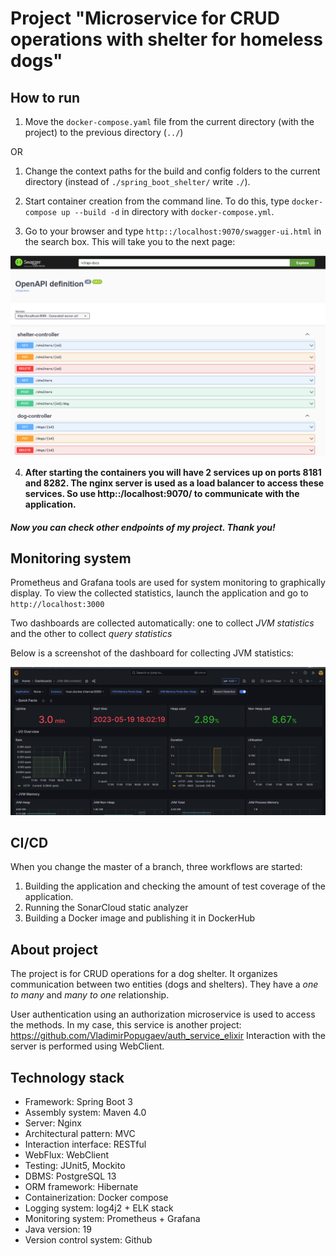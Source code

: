# Project "Microservice for CRUD operations with shelter for homeless dogs"

## How to run

1. Move the `docker-compose.yaml` file from the current directory (with the project) to 
the previous directory (`../`)

OR

1. Change the context paths for the build and config folders to the current directory 
(instead of `./spring_boot_shelter/` write `./`).

2. Start container creation from the command line. To do this, type ```docker-compose up --build -d``` 
in directory with `docker-compose.yml`.

3. Go to your browser and type `http::/localhost:9070/swagger-ui.html` in the search box. 
This will take you to the next page:

![img_1.png](img_1.png)

4. **After starting the containers you will have 2 services up on ports 8181 and 8282. 
The nginx server is used as a load balancer to access these services. 
So use http::/localhost:9070/ to communicate with the application.**

##### Now you can check other endpoints of my project. Thank you!

## Monitoring system

Prometheus and Grafana tools are used for system monitoring to graphically display.
To view the collected statistics, launch the application and go to `http://localhost:3000`

Two dashboards are collected automatically: one to collect *JVM statistics* and the other 
to collect *query statistics*

Below is a screenshot of the dashboard for collecting JVM statistics:

![grafana.png](grafana.png)

## CI/CD

When you change the master of a branch, three workflows are started:
1. Building the application and checking the amount of test coverage of the application.
2. Running the SonarCloud static analyzer
3. Building a Docker image and publishing it in DockerHub

## About project
The project is for CRUD operations for a dog shelter. It 
organizes communication between two entities (dogs and shelters). 
They have a *one to many* and *many to one* relationship. 

User authentication using an authorization microservice is used to access the methods.
In my case, this service is another project: https://github.com/VladimirPopugaev/auth_service_elixir
Interaction with the server is performed using WebClient.

## Technology stack

- Framework: Spring Boot 3
- Assembly system: Maven 4.0
- Server: Nginx
- Architectural pattern: MVC
- Interaction interface: RESTful
- WebFlux: WebClient
- Testing: JUnit5, Mockito
- DBMS: PostgreSQL 13
- ORM framework: Hibernate 
- Containerization: Docker compose
- Logging system: log4j2 + ELK stack
- Monitoring system: Prometheus + Grafana
- Java version: 19
- Version control system: Github
